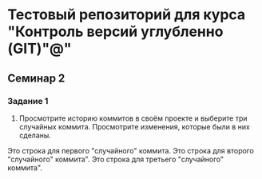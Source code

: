 # Тестовый репозиторий для курса "Контроль версий углубленно (GIT)"@"

## Семинар 2
### Задание 1
1. Просмотрите историю коммитов в своём проекте и выберите три случайных коммита. Просмотрите изменения, которые были в них сделаны.

Это строка для первого "случайного" коммита.
Это строка для второго "случайного" коммита".
Это строка для третьего "случайного" коммита".
